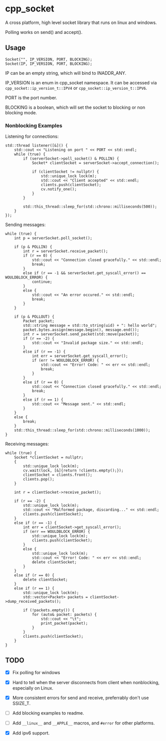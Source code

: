 # cpp_socket
A cross platform, high level socket library that runs on linux and windows.

Polling works on send() and accept().

## Usage
```
Socket("", IP_VERSION, PORT, BLOCKING);
Socket(IP, IP_VERSION, PORT, BLOCKING);
```

IP can be an empty string, which will bind to INADDR_ANY.

IP_VERSION is an enum in cpp_socket namespace. It can be accessed via ```cpp_socket::ip_version_t::IPV4``` or ```cpp_socket::ip_version_t::IPV6```.

PORT is the port number.

BLOCKING is a boolean, which will set the socket to blocking or non blocking mode.

### Nonblocking Examples
Listening for connections:
```
std::thread listener([&]() {
	std::cout << "Listening on port " << PORT << std::endl;
	while (true) {
		if (serverSocket->poll_socket() & POLLIN) {
			Socket* clientSocket = serverSocket->accept_connection();

			if (clientSocket != nullptr) {
				std::unique_lock lock(m);
				std::cout << "Client accepted" << std::endl;
				clients.push(clientSocket);
				cv.notify_one();
			}
		}

		std::this_thread::sleep_for(std::chrono::milliseconds(500));
	}
});
```

Sending messages:
```
while (true) {
	int p = serverSocket.poll_socket();

	if (p & POLLIN) {
		int r = serverSocket.receive_packet();
		if (r == 0) {
			std::cout << "Connection closed gracefully." << std::endl;
			break;
		}
		else if (r == -1 && serverSocket.get_syscall_error() == WOULDBLOCK_ERROR) {
			continue;
		}
		else {
			std::cout << "An error occured." << std::endl;
			break;
		}
	}

	if (p & POLLOUT) {
		Packet packet;
		std::string message = std::to_string(uid) + ": hello world";
		packet.bytes.assign(message.begin(), message.end());
		int r = serverSocket.send_packet(std::move(packet));
		if (r == -2) {
			std::cout << "Invalid package size." << std::endl;
		}
		else if (r == -1) {
			int err = serverSocket.get_syscall_error();
			if (err != WOULDBLOCK_ERROR) {
				std::cout << "Error! Code: " << err << std::endl;
				break;
			}
		}
		else if (r == 0) {
			std::cout << "Connection closed gracefully." << std::endl;
			break;
		}
		else if (r == 1) {
			std::cout << "Message sent." << std::endl;
		}
	}
	else {
		break;
	}
	std::this_thread::sleep_for(std::chrono::milliseconds(1000));	
}
```
Receiving messages:
```
while (true) {
	Socket *clientSocket = nullptr;
	{
		std::unique_lock lock(m);
		cv.wait(lock, [&]{return !clients.empty();});
		clientSocket = clients.front();
		clients.pop();
	}

	int r = clientSocket->receive_packet();

	if (r == -2) {
		std::unique_lock lock(m);
		std::cout << "Malformed package, discarding..." << std::endl;
		clients.push(clientSocket);
	}
	else if (r == -1) {
		int err = clientSocket->get_syscall_error();
		if (err == WOULDBLOCK_ERROR) {
			std::unique_lock lock(m);
			clients.push(clientSocket);
		}
		else {
			std::unique_lock lock(m);
			std::cout << "Error! Code: " << err << std::endl;
			delete clientSocket;
		}
	}	
	else if (r == 0) {
		delete clientSocket;
	}
	else if (r == 1) {
		std::unique_lock lock(m);
		std::vector<Packet> packets = clientSocket->dump_received_packets();

		if (!packets.empty()) {
			for (auto& packet: packets) {
				std::cout << "\t";
				print_packet(packet);
			}
		}
		clients.push(clientSocket);
	}
}
```

## TODO
- [x] Fix polling for windows
- [x] Hard to tell when the server disconnects from client when nonblocking, especially on Linux.
- [x] More consistent errors for send and receive, preferrably don't use SSIZE_T.
- [ ] Add blocking examples to readme.
- [ ] Add ```__linux__``` and ```__APPLE__``` macros, and ```#error``` for other platforms.
- [x] Add ipv6 support.
  